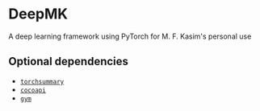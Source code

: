 # DeepMK

A deep learning framework using PyTorch for M. F. Kasim's personal use

## Optional dependencies

* [`torchsummary`](https://github.com/sksq96/pytorch-summary)
* [`cocoapi`](https://github.com/cocodataset/cocoapi)
* [`gym`](https://gym.openai.com/docs/)

